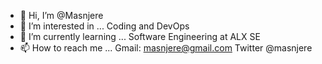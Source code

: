 - 👋 Hi, I’m @Masnjere
- 👀 I’m interested in ... Coding and DevOps
- 🌱 I’m currently learning ... Software Engineering at ALX SE
- 📫 How to reach me ... Gmail: masnjere@gmail.com Twitter @masnjere

<!---
Masnjere/Masnjere is a ✨ special ✨ repository because its `README.md` (this file) appears on your GitHub profile.
You can click the Preview link to take a look at your changes.
--->
